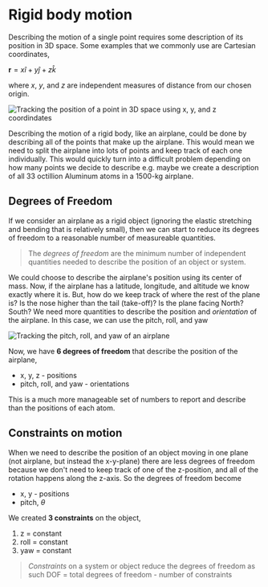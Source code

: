 # Rigid body motion

Describing the motion of a single point requires some description of its
position in 3D space. Some examples that we commonly use are Cartesian
coordinates, 

$\mathbf{r} = x\hat{i} + y\hat{j} + z\hat{k}$

where _x_, _y_, and _z_ are independent measures of distance from our
chosen origin. 

![Tracking the position of a point in 3D space using x, y, and z
coordindates](./images/point_xyz.gif)

Describing the motion of a rigid body, like an airplane, could be done
by describing all of the points that make up the airplane. This would
mean we need to split the airplane into lots of points and keep track of
each one individually. This would quickly turn into a difficult problem
depending on how many points we decide to describe e.g. maybe we create
a description of all 33 octillion Aluminum atoms in a 1500-kg airplane. 

## Degrees of Freedom

If we consider an airplane as a rigid object (ignoring the elastic
stretching and bending that is relatively small), then we can start to
reduce its degrees of freedom to a reasonable number of measureable
quantities.

> The _degrees of freedom_ are the minimum number of independent
> quantities needed to describe the position of an object or system.

We could choose to describe the airplane's position using its center of
mass. Now, if the airplane has a latitude, longitude, and altitude we
know exactly where it is. But, how do we keep track of where the rest of
the plane is? Is the nose higher than the tail (take-off)? Is the plane
facing North? South? We need more quantities to describe the position
and _orientation_ of the airplane. In this case, we can use the pitch,
roll, and yaw

![Tracking the pitch, roll, and yaw of an
airplane](./images/orientation-in-3D.gif)

Now, we have **6 degrees of freedom** that describe the position of the
airplane, 

- x, y, z - positions
- pitch, roll, and yaw - orientations

This is a much more manageable set of numbers to report and describe
than the positions of each atom. 

## Constraints on motion


When we need to describe the position of an object moving in one plane
(not airplane, but instead the x-y-plane) there are less degrees of
freedom because we don't need to keep track of one of the z-position,
and all of the rotation happens along the z-axis. So the degrees of
freedom become

- x, y - positions
- pitch, $\theta$

We created **3 constraints** on the object, 

1. z = constant
2. roll = constant
3. yaw = constant

> _Constraints_ on a system or object reduce the degrees of freedom as
> such DOF = total degrees of freedom - number of constraints


